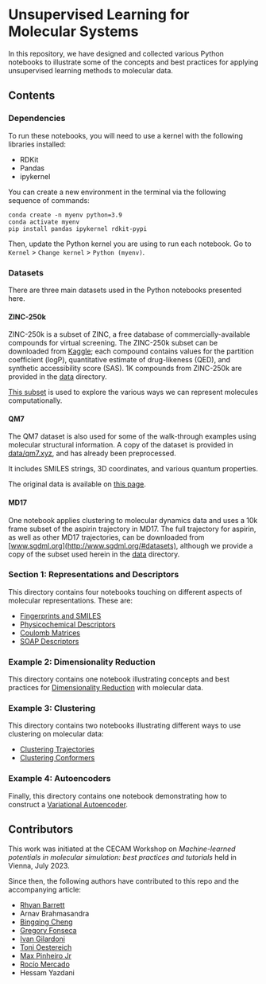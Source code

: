 # Unsupervised Learning for Molecular Systems
In this repository, we have designed and collected various Python notebooks to illustrate some of the concepts and best practices for applying unsupervised learning methods to molecular data.

## Contents

### Dependencies
To run these notebooks, you will need to use a kernel with the following libraries installed:
* RDKit
* Pandas
* ipykernel

You can create a new environment in the terminal via the following sequence of commands:
```
conda create -n myenv python=3.9
conda activate myenv
pip install pandas ipykernel rdkit-pypi
```

Then, update the Python kernel you are using to run each notebook. Go to `Kernel` > `Change kernel` > `Python (myenv)`.

### Datasets
There are three main datasets used in the Python notebooks presented here.

#### ZINC-250k
ZINC-250k is a subset of ZINC, a free database of commercially-available compounds for virtual screening. The ZINC-250k subset can be downloaded from [Kaggle](https://www.kaggle.com/datasets/basu369victor/zinc250k); each compound contains values for the partition coefficient (logP), quantitative estimate of drug-likeness (QED), and synthetic accessibility score (SAS). 1K compounds from ZINC-250k are provided in the [data](./data/) directory.

[This subset](./data/zinc-250k-sample.csv) is used to explore the various ways we can represent molecules computationally.

#### QM7
The QM7 dataset is also used for some of the walk-through examples using molecular structural information. A copy of the dataset is provided in [data/qm7.xyz](./data/qm7.xyz), and has already been preprocessed.

It includes SMILES strings, 3D coordinates, and various quantum properties.

The original data is available on [this page](http://quantum-machine.org/datasets/).

#### MD17
One notebook applies clustering to molecular dynamics data and uses a 10k frame subset of the aspirin trajectory in MD17. The full trajectory for aspirin, as well as other MD17 trajectories, can be downloaded from [www.sgdml.org](http://www.sgdml.org/#datasets), although we provide a copy of the subset used herein in the [data](./data/) directory.

### Section 1: Representations and Descriptors
This directory contains four notebooks touching on different aspects of molecular representations. These are:
* [Fingerprints and SMILES](1-Representations-and-Descriptors/Fingerprints-and-SMILES.ipynb)
* [Physicochemical Descriptors](1-Representations-and-Descriptors/Physicochemical-Descriptors.ipynb)
* [Coulomb Matrices](1-Representations-and-Descriptors/Coulomb-Matrices.ipynb)
* [SOAP Descriptors](1-Representations-and-Descriptors/SOAP-Descriptors.ipynb)

### Example 2: Dimensionality Reduction
This directory contains one notebook illustrating concepts and best practices for [Dimensionality Reduction](2-Dimensionality-Reduction/Dimensionality-Reduction.ipynb) with molecular data.

### Example 3: Clustering
This directory contains two notebooks illustrating different ways to use clustering on molecular data:
* [Clustering Trajectories](3-Clustering/Clustering-Trajectories.ipynb)
* [Clustering Conformers](3-Clustering/Clustering-Conformers.ipynb)

### Example 4: Autoencoders
Finally, this directory contains one notebook demonstrating how to construct a [Variational Autoencoder](4-Autoencoders/Variational-Autoencoder.ipynb).

## Contributors
This work was initiated at the CECAM Workshop on *Machine-learned potentials in molecular simulation: best practices and tutorials* held in Vienna, July 2023.

Since then, the following authors have contributed to this repo and the accompanying article:

* [Rhyan Barrett](https://github.com/rhyan10)
* Arnav Brahmasandra
* [Bingqing Cheng](https://github.com/BingqingCheng)
* [Gregory Fonseca](https://github.com/fonsecag)
* [Ivan Gilardoni](https://github.com/IvanGilardoni)
* [Toni Oestereich](https://github.com/ToOest)
* [Max Pinheiro Jr](https://github.com/maxjr82)
* [Rocío Mercado](https://github.com/rociomer)
* Hessam Yazdani